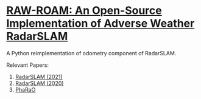 # [RAW-ROAM: An Open-Source Implementation of Adverse Weather RadarSLAM](https://github.com/Samleo8/RadarSLAMPy/blob/master/raw-roam.pdf)

A Python reimplementation of odometry component of RadarSLAM.

Relevant Papers: 
 1. [RadarSLAM (2021)](https://arxiv.org/abs/2104.05347)
 2. [RadarSLAM (2020)](https://arxiv.org/abs/2005.02198)
 3. [PhaRaO](https://ieeexplore.ieee.org/document/9197231)
